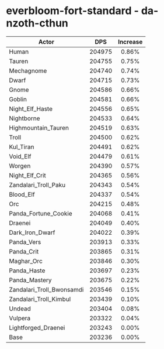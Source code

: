 # everbloom-fort-standard - da-nzoth-cthun
| Actor | DPS | Increase |
|---|:---:|:---:|
|Human|204975|0.86%|
|Tauren|204755|0.75%|
|Mechagnome|204740|0.74%|
|Dwarf|204715|0.73%|
|Gnome|204586|0.66%|
|Goblin|204581|0.66%|
|Night_Elf_Haste|204556|0.65%|
|Nightborne|204533|0.64%|
|Highmountain_Tauren|204519|0.63%|
|Troll|204500|0.62%|
|Kul_Tiran|204491|0.62%|
|Void_Elf|204479|0.61%|
|Worgen|204390|0.57%|
|Night_Elf_Crit|204365|0.56%|
|Zandalari_Troll_Paku|204343|0.54%|
|Blood_Elf|204337|0.54%|
|Orc|204215|0.48%|
|Panda_Fortune_Cookie|204068|0.41%|
|Draenei|204049|0.40%|
|Dark_Iron_Dwarf|204022|0.39%|
|Panda_Vers|203913|0.33%|
|Panda_Crit|203865|0.31%|
|Maghar_Orc|203846|0.30%|
|Panda_Haste|203697|0.23%|
|Panda_Mastery|203675|0.22%|
|Zandalari_Troll_Bwonsamdi|203546|0.15%|
|Zandalari_Troll_Kimbul|203439|0.10%|
|Undead|203404|0.08%|
|Vulpera|203322|0.04%|
|Lightforged_Draenei|203243|0.00%|
|Base|203236|0.00%|
